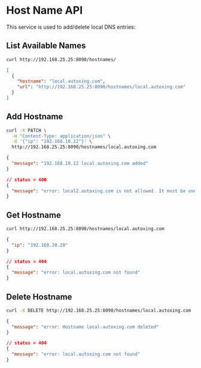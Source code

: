 # Host Name API

This service is used to add/delete local DNS entries:

## List Available Names

```bash
curl http://192.168.25.25:8090/hostnames/
```

```json
[
  {
    "hostname": "local.autoxing.com",
    "url": "http://192.168.25.25:8090/hostnames/local.autoxing.com"
  }
]
```

## Add Hostname

```bash
curl -X PATCH \
  -H "Content-Type: application/json" \
  -d '{"ip": "192.168.10.12"}' \
  http://192.168.25.25:8090/hostnames/local.autoxing.com
```

```json
{
  "message": "192.168.10.12 local.autoxing.com added"
}
```

```json
// status = 400
{
  "message": "error: local2.autoxing.com is not allowed. It must be one of ['local.autoxing.com']"
}
```

## Get Hostname

```bash
curl http://192.168.25.25:8090/hostnames/local.autoxing.com
```

```json
{
  "ip": "192.168.20.20"
}
```

```json
// status = 404
{
  "message": "error: local.autoxing.com not found"
}
```

## Delete Hostname

```bash
curl -X DELETE http://192.168.25.25:8090/hostnames/local.autoxing.com
```

```json
{
  "message": "error: Hostname local.autoxing.com deleted"
}
```

```json
// status = 404
{
  "message": "error: local.autoxing.com not found"
}
```
